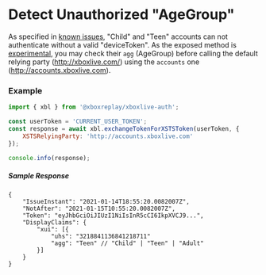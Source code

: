 # Detect Unauthorized "AgeGroup"

As specified in [known issues](06-Known_Issues.md), "Child" and "Teen" accounts can not authenticate without a valid "deviceToken". As the exposed method is [experimental](03-Experimental.md#method-experimental_createdummywin32devicetoken), you may check their `agg` (AgeGroup) before calling the default relying party (http://xboxlive.com/) using the `accounts` one (http://accounts.xboxlive.com).

### Example

```javascript
import { xbl } from '@xboxreplay/xboxlive-auth';

const userToken = 'CURRENT_USER_TOKEN';
const response = await xbl.exchangeTokenForXSTSToken(userToken, {
	XSTSRelyingParty: 'http://accounts.xboxlive.com'
});

console.info(response);
```

##### Sample Response

```
{
    "IssueInstant": "2021-01-14T18:55:20.0082007Z",
    "NotAfter": "2021-01-15T10:55:20.0082007Z",
    "Token": "eyJhbGciOiJIUzI1NiIsInR5cCI6IkpXVCJ9...",
    "DisplayClaims": {
        "xui": [{
            "uhs": "3218841136841218711"
            "agg": "Teen" // "Child" | "Teen" | "Adult"
        }]
    }
}
```
